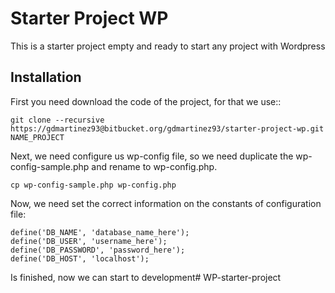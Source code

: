 # Starter Project WP

This is a starter project empty and ready to start any project with Wordpress


## Installation

First you need download the code of the project, for that we use::

```
git clone --recursive https://gdmartinez93@bitbucket.org/gdmartinez93/starter-project-wp.git NAME_PROJECT
```

Next, we need configure us wp-config file, so we need duplicate the wp-config-sample.php and rename to wp-config.php.

```
cp wp-config-sample.php wp-config.php
```

Now, we need set the correct information on the constants of configuration file:

```
define('DB_NAME', 'database_name_here');
define('DB_USER', 'username_here');
define('DB_PASSWORD', 'password_here');
define('DB_HOST', 'localhost');
```

Is finished, now we can start to development# WP-starter-project
